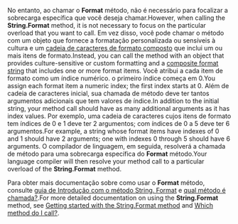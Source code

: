  
<span data-ttu-id="3c362-101">No entanto, ao chamar o **Format** método, não é necessário para focalizar a sobrecarga específica que você deseja chamar.</span><span class="sxs-lookup"><span data-stu-id="3c362-101">However, when calling the **String.Format** method, it is not necessary to focus on the particular overload that you want to call.</span></span> <span data-ttu-id="3c362-102">Em vez disso, você pode chamar o método com um objeto que fornece a formatação personalizada ou sensíveis à cultura e um [cadeia de caracteres de formato composto](~/docs/standard/base-types/composite-formatting.md) que inclui um ou mais itens de formato.</span><span class="sxs-lookup"><span data-stu-id="3c362-102">Instead, you can call the method with an object that provides culture-sensitive or custom formatting and a [composite format string](~/docs/standard/base-types/composite-formatting.md) that includes one or more format items.</span></span> <span data-ttu-id="3c362-103">Você atribui a cada item de formato como um índice numérico. o primeiro índice começa em 0.</span><span class="sxs-lookup"><span data-stu-id="3c362-103">You assign each format item a numeric index; the first index starts at 0.</span></span> <span data-ttu-id="3c362-104">Além de cadeia de caracteres inicial, sua chamada de método deve ter tantos argumentos adicionais que tem valores de índice.</span><span class="sxs-lookup"><span data-stu-id="3c362-104">In addition to the initial string, your method call should have as many additional arguments as it has index values.</span></span> <span data-ttu-id="3c362-105">Por exemplo, uma cadeia de caracteres cujos itens de formato tem índices de 0 e 1 deve ter 2 argumentos; com índices de 0 a 5 deve ter 6 argumentos.</span><span class="sxs-lookup"><span data-stu-id="3c362-105">For example, a string whose format items have indexes of 0 and 1 should have 2 arguments; one with indexes 0 through 5 should have 6 arguments.</span></span> <span data-ttu-id="3c362-106">O compilador de linguagem, em seguida, resolverá a chamada de método para uma sobrecarga específica do **Format** método.</span><span class="sxs-lookup"><span data-stu-id="3c362-106">Your language compiler will then resolve your method call to a particular overload of the **String.Format** method.</span></span>   

<span data-ttu-id="3c362-107">Para obter mais documentação sobre como usar o **Format** método, consulte [guia de Introdução com o método String. Format](#Starting) e [qual método é chamada?](#FTaskList).</span><span class="sxs-lookup"><span data-stu-id="3c362-107">For more detailed documentation on using the **String.Format** method, see [Getting started with the String.Format method](#Starting) and [Which method do I call?](#FTaskList).</span></span>   
